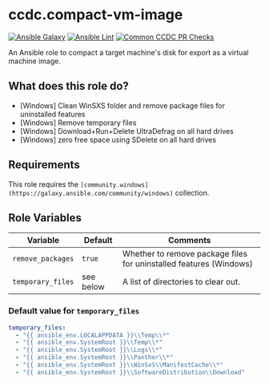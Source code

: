 # ccdc.compact-vm-image

[![Ansible Galaxy](https://img.shields.io/badge/ansible--galaxy-ccdc.compact_vm_image-blue.svg)](https://galaxy.ansible.com/ccdc/compact_vm_image/)
[![Ansible Lint](https://github.com/ccdc-opensource/ansible-role-compact-vm-image/actions/workflows/lint-ansible-role.yml/badge.svg)](https://github.com/ccdc-opensource/ansible-role-compact-vm-image/actions/workflows/lint-ansible-role.yml)
[![Common CCDC PR Checks](https://github.com/ccdc-opensource/ansible-role-compact-vm-image/actions/workflows/common_ccdc_status_checks.yml/badge.svg)](https://github.com/ccdc-opensource/ansible-role-compact-vm-image/actions/workflows/common_ccdc_status_checks.yml)

An Ansible role to compact a target machine's disk for export as a virtual machine image.

## What does this role do?

- [Windows] Clean WinSXS folder and remove package files for uninstalled features
- [Windows] Remove temporary files
- [Windows] Download+Run+Delete UltraDefrag on all hard drives
- [Windows] zero free space using SDelete on all hard drives

## Requirements

This role requires the `[community.windows](https://galaxy.ansible.com/community/windows)` collection.

## Role Variables

| Variable          | Default   | Comments                                                           |
|-------------------|-----------|--------------------------------------------------------------------|
| `remove_packages` | `true`    | Whether to remove package files for uninstalled features (Windows) |
| `temporary_files` | see below | A list of directories to clear out.                                |

### Default value for `temporary_files`

```yaml
temporary_files:
  - "{{ ansible_env.LOCALAPPDATA }}\\Temp\\*"
  - "{{ ansible_env.SystemRoot }}\\Temp\\*"
  - "{{ ansible_env.SystemRoot }}\\Logs\\*"
  - "{{ ansible_env.SystemRoot }}\\Panther\\*"
  - "{{ ansible_env.SystemRoot }}\\WinSxS\\ManifestCache\\*"
  - "{{ ansible_env.SystemRoot }}\\SoftwareDistribution\\Download"
```
